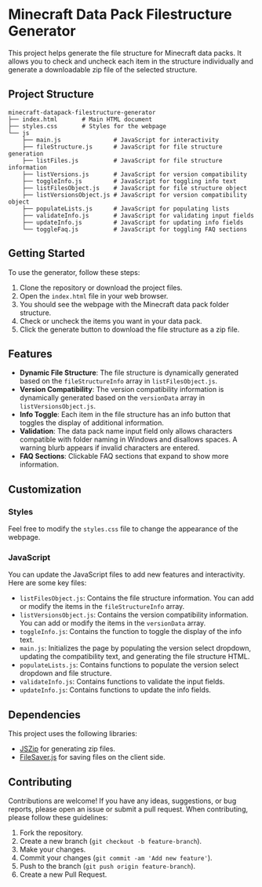 # Minecraft Data Pack Filestructure Generator

This project helps generate the file structure for Minecraft data packs. It allows you to check and uncheck each item in the structure individually and generate a downloadable zip file of the selected structure.

## Project Structure

```
minecraft-datapack-filestructure-generator
├── index.html       # Main HTML document
├── styles.css       # Styles for the webpage
└── js
    ├── main.js               # JavaScript for interactivity
    ├── fileStructure.js      # JavaScript for file structure generation
    ├── listFiles.js          # JavaScript for file structure information
    ├── listVersions.js       # JavaScript for version compatibility
    ├── toggleInfo.js         # JavaScript for toggling info text
    ├── listFilesObject.js    # JavaScript for file structure object
    ├── listVersionsObject.js # JavaScript for version compatibility object
    ├── populateLists.js      # JavaScript for populating lists
    ├── validateInfo.js       # JavaScript for validating input fields
    ├── updateInfo.js         # JavaScript for updating info fields
    └── toggleFaq.js          # JavaScript for toggling FAQ sections
```

## Getting Started

To use the generator, follow these steps:

1. Clone the repository or download the project files.
2. Open the `index.html` file in your web browser.
3. You should see the webpage with the Minecraft data pack folder structure.
4. Check or uncheck the items you want in your data pack.
5. Click the generate button to download the file structure as a zip file.

## Features

- **Dynamic File Structure**: The file structure is dynamically generated based on the `fileStructureInfo` array in `listFilesObject.js`.
- **Version Compatibility**: The version compatibility information is dynamically generated based on the `versionData` array in `listVersionsObject.js`.
- **Info Toggle**: Each item in the file structure has an info button that toggles the display of additional information.
- **Validation**: The data pack name input field only allows characters compatible with folder naming in Windows and disallows spaces. A warning blurb appears if invalid characters are entered.
- **FAQ Sections**: Clickable FAQ sections that expand to show more information.

## Customization

### Styles

Feel free to modify the `styles.css` file to change the appearance of the webpage.

### JavaScript

You can update the JavaScript files to add new features and interactivity. Here are some key files:

- `listFilesObject.js`: Contains the file structure information. You can add or modify the items in the `fileStructureInfo` array.
- `listVersionsObject.js`: Contains the version compatibility information. You can add or modify the items in the `versionData` array.
- `toggleInfo.js`: Contains the function to toggle the display of the info text.
- `main.js`: Initializes the page by populating the version select dropdown, updating the compatibility text, and generating the file structure HTML.
- `populateLists.js`: Contains functions to populate the version select dropdown and file structure.
- `validateInfo.js`: Contains functions to validate the input fields.
- `updateInfo.js`: Contains functions to update the info fields.

## Dependencies

This project uses the following libraries:

- [JSZip](https://stuk.github.io/jszip/) for generating zip files.
- [FileSaver.js](https://github.com/eligrey/FileSaver.js/) for saving files on the client side.

## Contributing

Contributions are welcome! If you have any ideas, suggestions, or bug reports, please open an issue or submit a pull request. When contributing, please follow these guidelines:

1. Fork the repository.
2. Create a new branch (`git checkout -b feature-branch`).
3. Make your changes.
4. Commit your changes (`git commit -am 'Add new feature'`).
5. Push to the branch (`git push origin feature-branch`).
6. Create a new Pull Request.